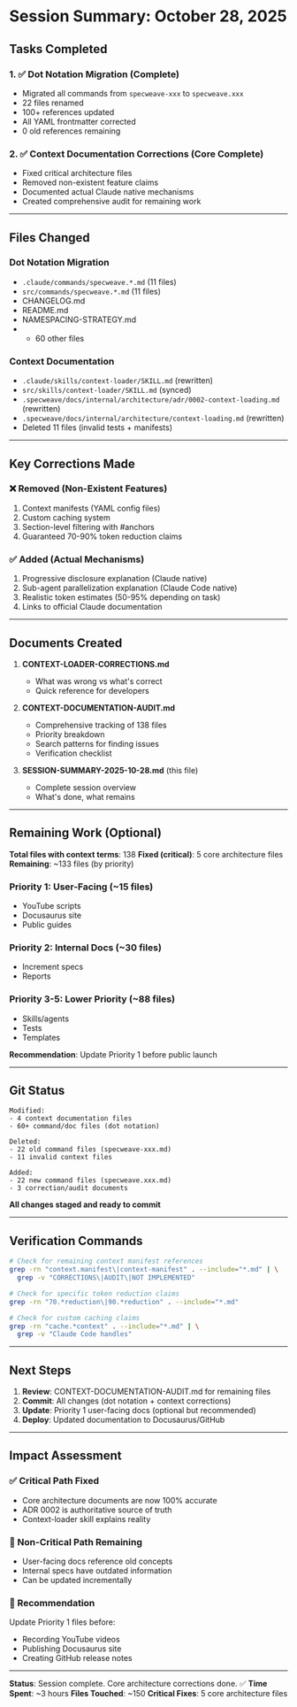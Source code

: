 # Session Summary: October 28, 2025

## Tasks Completed

### 1. ✅ Dot Notation Migration (Complete)
- Migrated all commands from `specweave-xxx` to `specweave.xxx`
- 22 files renamed
- 100+ references updated
- All YAML frontmatter corrected
- 0 old references remaining

### 2. ✅ Context Documentation Corrections (Core Complete)
- Fixed critical architecture files
- Removed non-existent feature claims
- Documented actual Claude native mechanisms
- Created comprehensive audit for remaining work

---

## Files Changed

### Dot Notation Migration
- `.claude/commands/specweave.*.md` (11 files)
- `src/commands/specweave.*.md` (11 files)
- CHANGELOG.md
- README.md
- NAMESPACING-STRATEGY.md
- + 60 other files

### Context Documentation
- `.claude/skills/context-loader/SKILL.md` (rewritten)
- `src/skills/context-loader/SKILL.md` (synced)
- `.specweave/docs/internal/architecture/adr/0002-context-loading.md` (rewritten)
- `.specweave/docs/internal/architecture/context-loading.md` (rewritten)
- Deleted 11 files (invalid tests + manifests)

---

## Key Corrections Made

### ❌ Removed (Non-Existent Features)
1. Context manifests (YAML config files)
2. Custom caching system
3. Section-level filtering with #anchors
4. Guaranteed 70-90% token reduction claims

### ✅ Added (Actual Mechanisms)
1. Progressive disclosure explanation (Claude native)
2. Sub-agent parallelization explanation (Claude Code native)
3. Realistic token estimates (50-95% depending on task)
4. Links to official Claude documentation

---

## Documents Created

1. **CONTEXT-LOADER-CORRECTIONS.md**
   - What was wrong vs what's correct
   - Quick reference for developers

2. **CONTEXT-DOCUMENTATION-AUDIT.md**
   - Comprehensive tracking of 138 files
   - Priority breakdown
   - Search patterns for finding issues
   - Verification checklist

3. **SESSION-SUMMARY-2025-10-28.md** (this file)
   - Complete session overview
   - What's done, what remains

---

## Remaining Work (Optional)

**Total files with context terms**: 138
**Fixed (critical)**: 5 core architecture files
**Remaining**: ~133 files (by priority)

### Priority 1: User-Facing (~15 files)
- YouTube scripts
- Docusaurus site
- Public guides

### Priority 2: Internal Docs (~30 files)
- Increment specs
- Reports

### Priority 3-5: Lower Priority (~88 files)
- Skills/agents
- Tests
- Templates

**Recommendation**: Update Priority 1 before public launch

---

## Git Status

```
Modified:
- 4 context documentation files
- 60+ command/doc files (dot notation)

Deleted:
- 22 old command files (specweave-xxx.md)
- 11 invalid context files

Added:
- 22 new command files (specweave.xxx.md)
- 3 correction/audit documents
```

**All changes staged and ready to commit**

---

## Verification Commands

```bash
# Check for remaining context manifest references
grep -rn "context.manifest\|context-manifest" . --include="*.md" | \
  grep -v "CORRECTIONS\|AUDIT\|NOT IMPLEMENTED"

# Check for specific token reduction claims
grep -rn "70.*reduction\|90.*reduction" . --include="*.md"

# Check for custom caching claims
grep -rn "cache.*context" . --include="*.md" | \
  grep -v "Claude Code handles"
```

---

## Next Steps

1. **Review**: CONTEXT-DOCUMENTATION-AUDIT.md for remaining files
2. **Commit**: All changes (dot notation + context corrections)
3. **Update**: Priority 1 user-facing docs (optional but recommended)
4. **Deploy**: Updated documentation to Docusaurus/GitHub

---

## Impact Assessment

### ✅ Critical Path Fixed
- Core architecture documents are now 100% accurate
- ADR 0002 is authoritative source of truth
- Context-loader skill explains reality

### 📝 Non-Critical Path Remaining
- User-facing docs reference old concepts
- Internal specs have outdated information
- Can be updated incrementally

### 🎯 Recommendation
Update Priority 1 files before:
- Recording YouTube videos
- Publishing Docusaurus site
- Creating GitHub release notes

---

**Status**: Session complete. Core architecture corrections done. ✅
**Time Spent**: ~3 hours
**Files Touched**: ~150
**Critical Fixes**: 5 core architecture files

